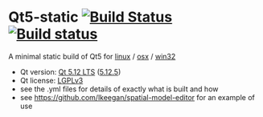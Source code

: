 # Qt5-static [![Build Status](https://travis-ci.org/lkeegan/qt5-static.svg?branch=master)](https://travis-ci.org/lkeegan/qt5-static) [![Build status](https://ci.appveyor.com/api/projects/status/h91e74l7l28b1o52?svg=true)](https://ci.appveyor.com/project/lkeegan/qt5-static)

A minimal static build of Qt5 for [linux](https://github.com/lkeegan/qt5-static/releases/latest/download/qt5-static-linux.tgz) / [osx](https://github.com/lkeegan/qt5-static/releases/latest/download/qt5-static-osx.tgz) / [win32](https://github.com/lkeegan/qt5-static/releases/latest/download/qt5-static-win32.zip)

- Qt version: [Qt 5.12 LTS](https://www.qt.io/qt-5-12) ([5.12.5](https://www.qt.io/blog/qt-5.12.5-released))
- Qt license: [LGPLv3](https://doc.qt.io/qt-5/lgpl.html)
- see the .yml files for details of exactly what is built and how
- see https://github.com/lkeegan/spatial-model-editor for an example of use
